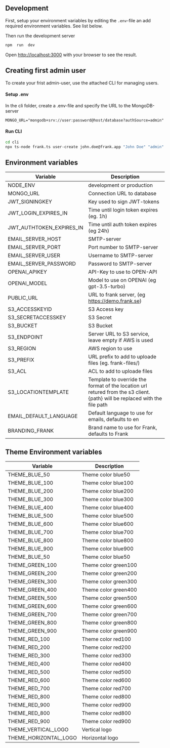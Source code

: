  

## Development

First, setup your environment variables by editing the `.env`-file an add required environment variables. See list below.

Then run the development server

  
```bash
npm  run  dev
```

Open [http://localhost:3000](http://localhost:3000) with your browser to see the result.


## Creating first admin user

To create your frist admin-user, use the attached CLI for managing users.

#### Setup .env
In the cli folder, create a .env-file and specify the URL to the MongoDB-server

````
MONGO_URL="mongodb+srv://user:password@host/database?authSource=admin"
````

#### Run CLI
```bash
cd cli
npx ts-node frank.ts user-create john.doe@frank.app "John Doe" "admin"
```



 
## Environment variables

| Variable | Description 
|--|--
|NODE_ENV  |development or production  |
|MONGO_URL  |Connection URL to database  |
|JWT_SIGNINGKEY  | Key used to sign JWT-tokens  |
|JWT_LOGIN_EXPIRES_IN  | Time until login token expires  (eg. 1h) |
|JWT_AUTHTOKEN_EXPIRES_IN  |Time until auth token expires  (eg 24h) |
|EMAIL_SERVER_HOST  | SMTP-server |
|EMAIL_SERVER_PORT  |Port number to SMTP-server |
|EMAIL_SERVER_USER  | Username to SMTP-server |
|EMAIL_SERVER_PASSWORD  | Password to SMTP-server |
|OPENAI_APIKEY  | API-Key to use to OPEN-API |
|OPENAI_MODEL  | Model to use on OPENAI (eg gpt-3.5-turbo) |
|PUBLIC_URL  | URL to frank server, (eg https://demo.frank.se) |
|S3_ACCESSKEYID  | S3 Access key |
|S3_SECRETACCESSKEY  | S3 Secret |
|S3_BUCKET  | S3 Bucket |
|S3_ENDPOINT  | Server URL to S3 service, leave empty if AWS is used |
|S3_REGION  | AWS region to use |
|S3_PREFIX  | URL prefix to add to uploade files (eg. frank-files/) |
|S3_ACL  | ACL to add to uploade files |  
|S3_LOCATIONTEMPLATE    | Template to override the format of the location url retured from the s3 client. {path} will be replaced with the file path |
|EMAIL_DEFAULT_LANGUAGE   | Default language to use for emails, defaults to en |
|BRANDING_FRANK   | Brand name to use for Frank, defaults to Frank |


## Theme Environment variables
| Variable | Description 
|--|--
|THEME_BLUE_50 | Theme color blue50 |
|THEME_BLUE_100 | Theme color blue100 |
|THEME_BLUE_200 | Theme color blue200 |
|THEME_BLUE_300 | Theme color blue300 |
|THEME_BLUE_400 | Theme color blue400 |
|THEME_BLUE_500 | Theme color blue500 |
|THEME_BLUE_600 | Theme color blue600 |
|THEME_BLUE_700 | Theme color blue700 |
|THEME_BLUE_800 | Theme color blue800 |
|THEME_BLUE_900 | Theme color blue900 |
|THEME_BLUE_50 | Theme color blue50 |
|THEME_GREEN_100 | Theme color green100 |
|THEME_GREEN_200 | Theme color green200 |
|THEME_GREEN_300 | Theme color green300 |
|THEME_GREEN_400 | Theme color green400 |
|THEME_GREEN_500 | Theme color green500 |
|THEME_GREEN_600 | Theme color green600 |
|THEME_GREEN_700 | Theme color green700 |
|THEME_GREEN_800 | Theme color green800 |
|THEME_GREEN_900 | Theme color green900 |
|THEME_RED_100 | Theme color red100 |
|THEME_RED_200 | Theme color red200 |
|THEME_RED_300 | Theme color red300 |
|THEME_RED_400 | Theme color red400 |
|THEME_RED_500 | Theme color red500 |
|THEME_RED_600 | Theme color red600 |
|THEME_RED_700 | Theme color red700 |
|THEME_RED_800 | Theme color red800 |
|THEME_RED_900 | Theme color red900 |
|THEME_RED_800 | Theme color red800 |
|THEME_RED_900 | Theme color red900 |
|THEME_VERTICAL_LOGO | Vertical logo |
|THEME_HORIZONTAL_LOGO | Horizontal logo |



